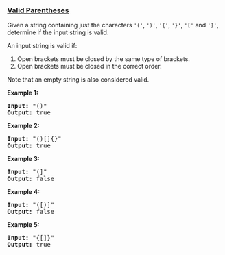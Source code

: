 ### [Valid Parentheses](https://leetcode.com/problems/valid-parentheses)

<p>Given a string containing just the characters <code>&#39;(&#39;</code>, <code>&#39;)&#39;</code>, <code>&#39;{&#39;</code>, <code>&#39;}&#39;</code>, <code>&#39;[&#39;</code> and <code>&#39;]&#39;</code>, determine if the input string is valid.</p>

<p>An input string is valid if:</p>

<ol>
	<li>Open brackets must be closed by the same type of brackets.</li>
	<li>Open brackets must be closed in the correct order.</li>
</ol>

<p>Note that an empty string is&nbsp;also considered valid.</p>

<p><strong>Example 1:</strong></p>

<pre>
<strong>Input:</strong> &quot;()&quot;
<strong>Output:</strong> true
</pre>

<p><strong>Example 2:</strong></p>

<pre>
<strong>Input:</strong> &quot;()[]{}&quot;
<strong>Output:</strong> true
</pre>

<p><strong>Example 3:</strong></p>

<pre>
<strong>Input:</strong> &quot;(]&quot;
<strong>Output:</strong> false
</pre>

<p><strong>Example 4:</strong></p>

<pre>
<strong>Input:</strong> &quot;([)]&quot;
<strong>Output:</strong> false
</pre>

<p><strong>Example 5:</strong></p>

<pre>
<strong>Input:</strong> &quot;{[]}&quot;
<strong>Output:</strong> true
</pre>
